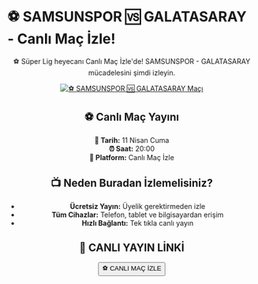 <h1>⚽️ SAMSUNSPOR 🆚 GALATASARAY - Canlı Maç İzle!</h1>

<center>
  <div class="content">
    <section id="samsun-galatasaray">
      <p>⚽️ Süper Lig heyecanı Canlı Maç İzle'de! SAMSUNSPOR - GALATASARAY mücadelesini şimdi izleyin.</p>
      <a href="https://canlimacinizle.blogspot.com/" title="⚽️ SAMSUNSPOR 🆚 GALATASARAY Canlı İzle" target="_blank">
        <img src="https://i.ibb.co/5K7Ks6w/zzzz3.gif" alt="⚽️ SAMSUNSPOR 🆚 GALATASARAY Maçı">
      </a>
      <p>
        <h2>⚽️ Canlı Maç Yayını</h2>
        <strong>📅 Tarih:</strong> 11 Nisan Cuma<br>
        <strong>⏰ Saat:</strong> 20:00<br>
        <strong>📡 Platform:</strong> Canlı Maç İzle
      </p>
    </section>
    <section id="neden-canlimacizle">
      <h2>📺 Neden Buradan İzlemelisiniz?</h2>
      <ul>
        <li><strong>Ücretsiz Yayın:</strong> Üyelik gerektirmeden izle</li>
        <li><strong>Tüm Cihazlar:</strong> Telefon, tablet ve bilgisayardan erişim</li>
        <li><strong>Hızlı Bağlantı:</strong> Tek tıkla canlı yayın</li>
      </ul>
    </section>
    <section id="canli-mac-linki">
      <h2>🔴 CANLI YAYIN LİNKİ</h2>
      <a href="https://canlimacinizle.blogspot.com/" target="_blank">
        <button>⚽️ CANLI MAÇ İZLE</button>
      </a>
    </section>
  </div>
</center>
